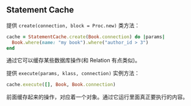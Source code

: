 ## Statement Cache

提供 `create(connection, block = Proc.new)` 类方法：

```ruby
cache = StatementCache.create(Book.connection) do |params|
  Book.where(name: "my book").where("author_id > 3")
end
```

通过它可以缓存某些数据库操作(和 Relation 有点类似)。

提供 `execute(params, klass, connection)` 实例方法：

```ruby
cache.execute([], Book, Book.connection)
```

前面缓存起来的操作，对应着一个对象。通过它运行里面真正要执行的内容。
